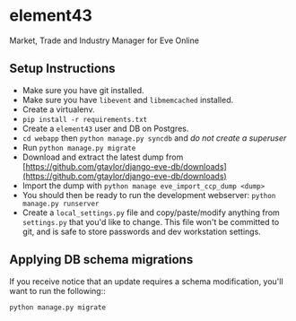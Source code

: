 element43
=========

Market, Trade and Industry Manager for Eve Online

Setup Instructions
------------------

* Make sure you have git installed.
* Make sure you have ``libevent`` and ``libmemcached`` installed.
* Create a virtualenv.
* ``pip install -r requirements.txt``
* Create a ``element43`` user and DB on Postgres.
* ``cd webapp`` then ``python manage.py syncdb`` and *do not create a superuser*
* Run ``python manage.py migrate``
* Download and extract the latest dump from [https://github.com/gtaylor/django-eve-db/downloads](https://github.com/gtaylor/django-eve-db/downloads)
* Import the dump with ``python manage eve_import_ccp_dump <dump>``
* You should then be ready to run the development webserver: ``python manage.py runserver``
* Create a ``local_settings.py`` file and copy/paste/modify anything
  from ``settings.py`` that you'd like to change. This file won't be committed
  to git, and is safe to store passwords and dev workstation settings.

Applying DB schema migrations
-----------------------------

If you receive notice that an update requires a schema modification, you'll
want to run the following::

    python manage.py migrate